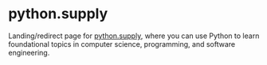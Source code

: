 # python.supply
Landing/redirect page for [python.supply](https://python.supply), where you can use Python to learn foundational topics in computer science, programming, and software engineering.

